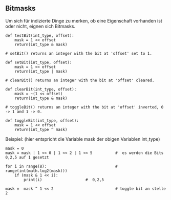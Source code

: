 ## Bitmasks

Um sich für indizierte Dinge zu merken, ob eine Eigenschaft vorhanden ist oder nicht, eignen sich
Bitmasks. 

```
def testBit(int_type, offset):
    mask = 1 << offset
    return(int_type & mask)

# setBit() returns an integer with the bit at 'offset' set to 1.

def setBit(int_type, offset):
    mask = 1 << offset
    return(int_type | mask)

# clearBit() returns an integer with the bit at 'offset' cleared.

def clearBit(int_type, offset):
    mask = ~(1 << offset)
    return(int_type & mask)

# toggleBit() returns an integer with the bit at 'offset' inverted, 0 -> 1 and 1 -> 0.

def toggleBit(int_type, offset):
    mask = 1 << offset
    return(int_type ^ mask)
```

Beispiel: (hier entspricht die Variable mask der obigen Variablen int_type)



```
mask = 0
mask = mask | 1 << 0 | 1 << 2 | 1 << 5          #  es werden die Bits 0,2,5 auf 1 gesetzt

for i in range(8):                              # range(int(math.log2(mask)))
    if (mask & 1 << i):
        print(i)                   #  0,2,5

mask =  mask ^ 1 << 2                           # toggle bit an stelle 2
```